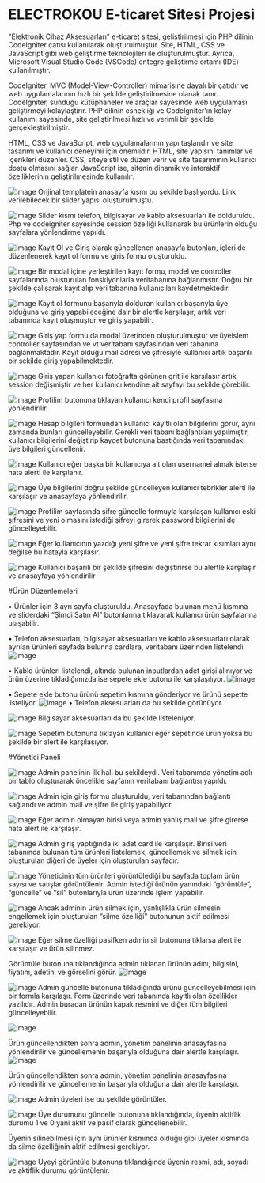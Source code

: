 # ELECTROKOU E-ticaret Sitesi Projesi

"Elektronik Cihaz Aksesuarları" e-ticaret sitesi, geliştirilmesi için PHP dilinin CodeIgniter çatısı kullanılarak oluşturulmuştur. Site, HTML, CSS ve JavaScript gibi web geliştirme teknolojileri ile oluşturulmuştur. Ayrıca, Microsoft Visual Studio Code (VSCode) entegre geliştirme ortamı (IDE) kullanılmıştır. 

CodeIgniter, MVC (Model-View-Controller) mimarisine dayalı bir çatıdır ve web uygulamalarının hızlı bir şekilde geliştirilmesine olanak tanır. CodeIgniter, sunduğu kütüphaneler ve araçlar sayesinde web uygulaması geliştirmeyi kolaylaştırır. PHP dilinin esnekliği ve CodeIgniter'ın kolay kullanımı sayesinde, site geliştirilmesi hızlı ve verimli bir şekilde gerçekleştirilmiştir.

HTML, CSS ve JavaScript, web uygulamalarının yapı taşlarıdır ve site tasarımı ve kullanıcı deneyimi için önemlidir. HTML, site yapısını tanımlar ve içerikleri düzenler. CSS, siteye stil ve düzen verir ve site tasarımının kullanıcı dostu olmasını sağlar. JavaScript ise, sitenin dinamik ve interaktif özelliklerinin geliştirilmesinde kullanılır.

![image](https://user-images.githubusercontent.com/83577247/236881154-68481ebf-c8de-4a67-a63b-7aaa5508abda.png)
Orijinal templatein anasayfa kısmı bu şekilde başlıyordu. Link verilebilecek bir slider yapısı oluşturulmuştu.
 
 
![image](https://user-images.githubusercontent.com/83577247/236881210-6ce3fac6-53b9-4f7f-8b22-c0f8b9f619c7.png)
Slider kısmı telefon, bilgisayar ve kablo aksesuarları ile dolduruldu. Php ve codeigniter sayesinde session özelliği kullanarak bu ürünlerin olduğu sayfalara yönlendirme yapıldı.


![image](https://user-images.githubusercontent.com/83577247/236881236-59a02fd6-c82f-42b0-9120-46ab866ae87f.png)
Kayıt Ol ve Giriş olarak güncellenen anasayfa butonları, içleri de düzenlenerek kayıt ol formu ve giriş formu oluşturuldu.


![image](https://user-images.githubusercontent.com/83577247/236881673-4decca6f-480b-4d08-ab70-d7b2546dc558.png)
Bir modal içine yerleştirilen kayıt formu, model ve controller sayfalarında oluşturulan fonskiyonlarla veritabanına bağlanmıştır. Doğru bir şekilde çalışarak kayıt alıp veri tabanına kullanıcıları kaydetmektedir.


![image](https://user-images.githubusercontent.com/83577247/236881755-3442f81a-4034-4d29-9821-0f569811eb26.png)
Kayıt ol formunu başarıyla dolduran kullanıcı başarıyla üye olduğuna ve giriş yapabileceğine dair bir alertle karşılaşır, artık veri tabanında kayıt oluşmuştur ve giriş yapabilir.


![image](https://user-images.githubusercontent.com/83577247/236881991-e39702e5-1e01-4c44-9843-987664232002.png)
Giriş yap formu da modal üzerinden oluşturulmuştur ve üyeislem controller sayfasından ve vt veritabanı sayfasından veri tabanına bağlanmaktadır. Kayıt olduğu mail adresi ve şifresiyle kullanıcı artık başarılı bir şekilde giriş yapabilmektedir.


![image](https://user-images.githubusercontent.com/83577247/236882205-9823c7db-f4c6-4861-858f-4b060799514d.png)
Giriş yapan kullanıcı fotoğrafta görünen grit ile karşılaşır artık session değişmiştir ve her kullanıcı kendine ait sayfayı bu şekilde görebilir.


![image](https://user-images.githubusercontent.com/83577247/236882247-06f57108-af43-4b8f-a4bf-c9acb0e4e8f4.png)
Profilim butonuna tıklayan kullanıcı kendi profil sayfasına yönlendirilir. 


![image](https://user-images.githubusercontent.com/83577247/236882280-25e395ce-4219-4e58-a3c2-0d3d6f1c1afa.png)
Hesap bilgileri formundan kullanıcı kayıtlı olan bilgilerini görür, aynı zamanda bunları güncelleyebilir. Gerekli veri tabanı bağlantıları yapılmıştır, kullanıcı bilgilerini değiştirip kaydet butonuna bastığında veri tabanındaki üye bilgileri güncellenir.


![image](https://user-images.githubusercontent.com/83577247/236882337-de0b3f76-d8f6-4c9f-88ee-e2d2cd0b8131.png)
Kullanıcı eğer başka bir kullanıcıya ait olan usernamei almak isterse hata alerti ile karşılanır.


![image](https://user-images.githubusercontent.com/83577247/236882435-0eaf7bac-5670-4bc2-bfd5-aea2f74607bd.png)
Üye bilgilerini doğru şekilde güncelleyen kullanıcı tebrikler alerti ile karşılaşır ve anasayfaya yönlendirilir.


![image](https://user-images.githubusercontent.com/83577247/236882922-e37ba060-1312-4bea-813c-96f5b9d129d0.png)
Profilim sayfasında şifre güncelle formuyla karşılaşan kullanıcı eski şifresini ve yeni olmasını istediği şifreyi girerek password bilgilerini de güncelleyebilir.


![image](https://user-images.githubusercontent.com/83577247/236882983-e372a05d-7a78-4a20-8106-5a21a8313be4.png)
Eğer kullanıcının yazdığı yeni şifre ve yeni şifre tekrar kısımları aynı değilse bu hatayla karşılaşır.


![image](https://user-images.githubusercontent.com/83577247/236883125-3abd4df8-2502-47f0-8d36-047cac50dfc7.png)
Kullanıcı başarılı bir şekilde şifresini değiştirirse bu alertle karşılaşır ve anasayfaya yönlendirilir


#Ürün Düzenlemeleri

•	Ürünler için 3 ayrı sayfa oluşturuldu. Anasayfada bulunan menü kısmına ve sliderdaki “Şimdi Satın Al” butonlarına tıklayarak kullanıcı ürün sayfalarına ulaşabilir. 

•	Telefon aksesuarları, bilgisayar aksesuarları ve kablo aksesuarları olarak ayrılan ürünleri sayfada bulunna cardlara, veritabanı üzerinden listelendi.
![image](https://user-images.githubusercontent.com/83577247/236883302-f55682d4-7d93-455a-bd2e-aad725a13f33.png)


•	Kablo ürünleri listelendi, altında bulunan inputlardan adet girişi alınıyor ve ürün üzerine tıkladığımızda ise sepete ekle butonu ile karşılaşılıyor.
![image](https://user-images.githubusercontent.com/83577247/236883354-3a5e17c0-7da2-49c0-8520-c721010e9476.png)


•	Sepete ekle butonu ürünü sepetim kısmına gönderiyor ve ürünü sepette listeliyor.
![image](https://user-images.githubusercontent.com/83577247/236883416-bc869a1c-dc9e-4628-8206-7e1e243952df.png)
•	Telefon aksesuarları da bu şekilde görünüyor.


![image](https://user-images.githubusercontent.com/83577247/236883488-ff42fa1d-39f6-4500-9256-ab5c6f2e210c.png)
Bilgisayar aksesuarları da bu şekilde listeleniyor.


![image](https://user-images.githubusercontent.com/83577247/236883546-99692402-df1d-4f36-8401-46b1e8bb6abf.png)
Sepetim butonuna tıklayan kullanıcı eğer sepetinde ürün yoksa bu şekilde bir alert ile karşılaşıyor.



#Yönetici Paneli

![image](https://user-images.githubusercontent.com/83577247/236883613-048c9cda-2cc3-4f81-bd6c-205e4b03fbf0.png)
Admin panelinin ilk hali bu şekildeydi. Veri tabanımda yönetim adlı bir tablo oluşturarak öncelikle sayfanın veritabanı bağlantısı yapıldı.


![image](https://user-images.githubusercontent.com/83577247/236883679-e04a0631-0fa3-4c5f-ab73-4faa25f94801.png)
Admin için giriş formu oluşturuldu, veri tabanından bağlantı sağlandı ve admin mail ve şifre ile giriş yapabiliyor.

![image](https://user-images.githubusercontent.com/83577247/236883717-2d8e291d-7308-4a39-b896-f1d2c4689ad2.png)
Eğer admin olmayan birisi veya admin yanlış mail ve şifre girerse hata alert ile karşılaşır.


![image](https://user-images.githubusercontent.com/83577247/236883754-8b18a512-b5b6-44a0-8c5c-f6f0c7978273.png)
Admin giriş yaptığında iki adet card ile karşılaşır. Birisi veri tabanında bulunan tüm ürünleri listelemek, güncellemek ve silmek için oluşturulan diğeri de üyeler için oluşturulan sayfadır.



![image](https://user-images.githubusercontent.com/83577247/236883798-b508cc1d-b025-409c-bb23-253260194e92.png)
Yöneticinin tüm ürünleri görüntülediği bu sayfada toplam ürün sayısı ve satışlar görüntülenir. Admin istediği ürünün yanındaki “görüntüle”, “güncelle” ve “sil” butonlarıyla ürün üzerinde işlem yapabilir.
 
 
 
![image](https://user-images.githubusercontent.com/83577247/236883836-7dfdbab7-848a-447f-9b47-df7d93399d6f.png)
Ancak adminin ürün silmek için, yanlışlıkla ürün silmesini engellemek için oluşturulan “silme özelliği” butonunun aktif edilmesi gerekiyor.
 
 
![image](https://user-images.githubusercontent.com/83577247/236883892-75ff32e0-8a40-47e3-8c7a-9b6614df38fa.png)
Eğer silme özelliği pasifken admin sil butonuna tıklarsa alert ile karşılaşır ve ürün silinmez.


Görüntüle butonuna tıklandığında admin tıklanan
ürünün adını, bilgisini, fiyatını, adetini ve görselini görür.
![image](https://user-images.githubusercontent.com/83577247/236883939-3ef82c68-d744-43f8-b181-ecb3c3dc26b5.png)



![image](https://user-images.githubusercontent.com/83577247/236883966-649c20d8-9f55-4a61-916e-00d4c17e2637.png)
Admin güncelle butonuna tıkladığında ürünü güncelleyebilmesi için bir formla karşılaşır. Form üzerinde veri tabanında kayıtlı olan özellikler yazılıdır. Admin buradan ürünün kapak resmini ve diğer tüm bilgileri güncelleyebilir. 


![image](https://user-images.githubusercontent.com/83577247/236884016-c400b9f8-a35b-4ae5-b16f-991893bcb96a.png)


Ürün güncellendikten sonra admin, yönetim panelinin anasayfasına yönlendirilir ve güncellemenin başarıyla olduğuna dair alertle karşılaşır.
![image](https://user-images.githubusercontent.com/83577247/236884060-1fc4b533-3222-414f-860d-2906d82f036e.png)

Ürün güncellendikten sonra admin, yönetim panelinin anasayfasına yönlendirilir ve güncellemenin başarıyla olduğuna dair alertle karşılaşır.
 
 
![image](https://user-images.githubusercontent.com/83577247/236884123-0b7f5238-c0e4-474e-bcae-cadb8044044f.png)
Admin üyeleri ise bu şekilde görüntüler.


![image](https://user-images.githubusercontent.com/83577247/236884276-745d790d-955b-47a3-b6ea-d9a1d7a23cb6.png)
Üye durumunu güncelle butonuna tıklandığında, üyenin aktiflik 
durumu 1 ve 0 yani aktif ve pasif olarak güncellenebilir.


Üyenin silinebilmesi için aynı ürünler kısmında olduğu gibi üyeler 
kısmında da silme özelliğinin aktif edilmesi gerekiyor.


![image](https://user-images.githubusercontent.com/83577247/236884336-64bd2c5b-15b7-4139-a24e-cb0a2732188a.png)
Üyeyi görüntüle butonuna tıklandığında üyenin resmi, adı, soyadı ve aktiflik durumu görüntülenir.








